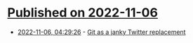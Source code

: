# [Published on 2022-11-06](index.md)

* [2022-11-06, 04:29:26](https://news.ycombinator.com/item?id=33488996) - [Git as a janky Twitter replacement](https://github.com/diracdeltas/tweets)
